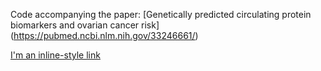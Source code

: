 Code accompanying the paper: [Genetically predicted circulating protein biomarkers and ovarian cancer risk] (https://pubmed.ncbi.nlm.nih.gov/33246661/)

[I'm an inline-style link](https://www.google.com)
